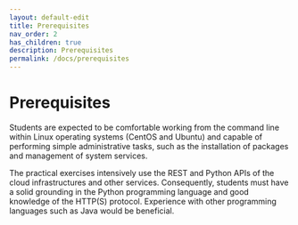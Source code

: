 ```yaml
---
layout: default-edit
title: Prerequisites
nav_order: 2
has_children: true
description: Prerequisites
permalink: /docs/prerequisites
---
```


# Prerequisites

Students are expected to be comfortable working from the command line
within Linux operating systems (CentOS and Ubuntu) and capable of
performing simple administrative tasks, such as the installation of
packages and management of system services.

The practical exercises intensively use the REST and Python APIs of
the cloud infrastructures and other services.  Consequently, students
must have a solid grounding in the Python programming language and
good knowledge of the HTTP(S) protocol. Experience with other
programming languages such as Java would be beneficial.

